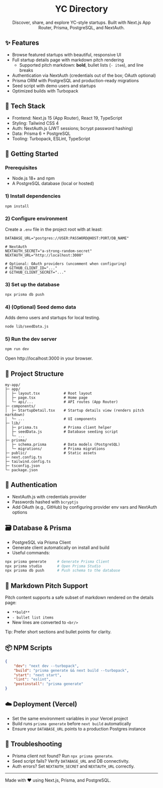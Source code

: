 <div align="center">

# YC Directory

Discover, share, and explore YC-style startups. Built with Next.js App Router, Prisma, PostgreSQL, and NextAuth.

</div>

## ✨ Features

- Browse featured startups with beautiful, responsive UI
- Full startup details page with markdown pitch rendering
	- Supported pitch markdown: **bold**, bullet lists (`- item`), and line breaks
- Authentication via NextAuth (credentials out of the box; OAuth optional)
- Prisma ORM with PostgreSQL and production-ready migrations
- Seed script with demo users and startups
- Optimized builds with Turbopack

## 🧱 Tech Stack

- Frontend: Next.js 15 (App Router), React 19, TypeScript
- Styling: Tailwind CSS 4
- Auth: NextAuth.js (JWT sessions; bcrypt password hashing)
- Data: Prisma 6 + PostgreSQL
- Tooling: Turbopack, ESLint, TypeScript

## 🚀 Getting Started

### Prerequisites

- Node.js 18+ and npm
- A PostgreSQL database (local or hosted)

### 1) Install dependencies

```bash
npm install
```

### 2) Configure environment

Create a `.env` file in the project root with at least:

```env
DATABASE_URL="postgres://USER:PASSWORD@HOST:PORT/DB_NAME"

# NextAuth
NEXTAUTH_SECRET="a-strong-random-secret"
NEXTAUTH_URL="http://localhost:3000"

# Optional: OAuth providers (uncomment when configuring)
# GITHUB_CLIENT_ID="..."
# GITHUB_CLIENT_SECRET="..."
```

### 3) Set up the database

```bash
npx prisma db push
```

### 4) (Optional) Seed demo data

Adds demo users and startups for local testing.

```bash
node lib/seedData.js
```

### 5) Run the dev server

```bash
npm run dev
```

Open http://localhost:3000 in your browser.

## 🧭 Project Structure

```
my-app/
├─ app/
│  ├─ layout.tsx           # Root layout
│  ├─ page.tsx             # Home page
│  └─ api/...              # API routes (App Router)
├─ components/
│  ├─ StartupDetail.tsx    # Startup details view (renders pitch markdown)
│  └─ ...                  # UI components
├─ lib/
│  ├─ prisma.ts            # Prisma client helper
│  ├─ seedData.js          # Database seeding script
│  └─ ...
├─ prisma/
│  ├─ schema.prisma        # Data models (PostgreSQL)
│  └─ migrations/          # Prisma migrations
├─ public/                 # Static assets
├─ next.config.ts
├─ tailwind.config.ts
├─ tsconfig.json
└─ package.json
```

## 🔐 Authentication

- NextAuth.js with credentials provider
- Passwords hashed with `bcryptjs`
- Add OAuth (e.g., GitHub) by configuring provider env vars and NextAuth options

## 🗃️ Database & Prisma

- PostgreSQL via Prisma Client
- Generate client automatically on install and build
- Useful commands:

```bash
npx prisma generate     # Generate Prisma Client
npx prisma studio       # Open Prisma Studio
npx prisma db push      # Push schema to the database
```

## 🧪 Markdown Pitch Support

Pitch content supports a safe subset of markdown rendered on the details page:

- `**bold**`
- `- bullet list items`
- New lines are converted to `<br/>`

Tip: Prefer short sections and bullet points for clarity.

## 📦 NPM Scripts

```json
{
	"dev": "next dev --turbopack",
	"build": "prisma generate && next build --turbopack",
	"start": "next start",
	"lint": "eslint",
	"postinstall": "prisma generate"
}
```

## ☁️ Deployment (Vercel)

- Set the same environment variables in your Vercel project
- Build runs `prisma generate` before `next build` automatically
- Ensure your `DATABASE_URL` points to a production Postgres instance

## 🧰 Troubleshooting

- Prisma client not found? Run `npx prisma generate`.
- Seed script fails? Verify `DATABASE_URL` and DB connectivity.
- Auth errors? Set `NEXTAUTH_SECRET` and `NEXTAUTH_URL` correctly.

---

Made with ❤️ using Next.js, Prisma, and PostgreSQL.
